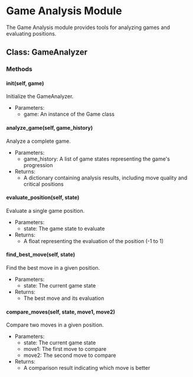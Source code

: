 # Game Analysis Module

The Game Analysis module provides tools for analyzing games and evaluating positions.

## Class: GameAnalyzer

### Methods

#### __init__(self, game)
Initialize the GameAnalyzer.

- Parameters:
  - game: An instance of the Game class

#### analyze_game(self, game_history)
Analyze a complete game.

- Parameters:
  - game_history: A list of game states representing the game's progression
- Returns:
  - A dictionary containing analysis results, including move quality and critical positions

#### evaluate_position(self, state)
Evaluate a single game position.

- Parameters:
  - state: The game state to evaluate
- Returns:
  - A float representing the evaluation of the position (-1 to 1)

#### find_best_move(self, state)
Find the best move in a given position.

- Parameters:
  - state: The current game state
- Returns:
  - The best move and its evaluation

#### compare_moves(self, state, move1, move2)
Compare two moves in a given position.

- Parameters:
  - state: The current game state
  - move1: The first move to compare
  - move2: The second move to compare
- Returns:
  - A comparison result indicating which move is better

